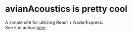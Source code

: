 # avianAcoustics is pretty cool

A simple site for utilizing React + Node/Express.<br>
See it in action [here](https://avianacoustics-backend.onrender.com).
